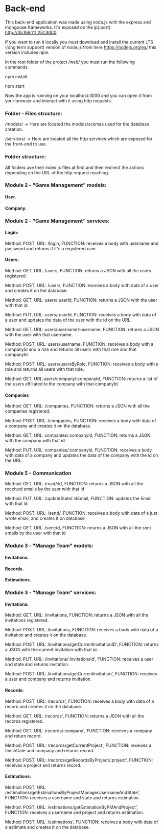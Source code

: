 # Back-end

This back-end application was made using node.js with the express and mongoose frameworks. It's exposed on the ip(:port): http://35.196.111.251:3000

If you want to run it locally you must download and install the current LTS (long term support) version of node.js from here https://nodejs.org/es/ this version includes npm.

In the root folder of the project /web/ you must run the following commands:

npm install

npm start

Now the app is running on your localhost:3000 and you can open it from your browser and interact with it using http requests.

### Folder - Files structure:

/models/ -> Here are located the models/scemas used for the database creation.

/services/ -> Here are located all the http services which are exposed for the front-end to use.

### Folder structure:

All folders use their index.js files at first and then redirect the actions depending on the URL of the http request reaching.

### Module 2 - "Game Management" models:

#### User.

#### Company.

### Module 2 - "Game Management" services:

#### Login:

Method: POST, URL: /login, FUNCTION: receives a body with username and password and returns if it's a registered user.

#### Users:

Method: GET, URL: /users, FUNCTION: returns a JSON with all the users registered.

Method: POST, URL: /users, FUNCTION: receives a body with data of a user and creates it on the database.

Method: GET, URL: users/:userId, FUNCTION: returns a JSON with the user with that id.

Method: PUT, URL: users/:userId, FUNCTION: receives a body with data of a user and updates the data of the user with the id on the URL.

Method: GET, URL: users/username/:username, FUNCTION: returns a JSON with the user with that username.

Method: POST, URL: users/username, FUNCTION: receives a body with a companyId and a role and returns all users with that role and that companyId.

Method: POST, URL: users/usersByRole, FUNCTION: receives a body with a role and returns all users with that role.

Method: GET, URL:users/company/:companyId, FUNCTION: returns a list of the users affiliated to the company with that companyId.

#### Companies

Method: GET, URL: /companies, FUNCTION: returns a JSON with all the companies registered.

Method: POST, URL: /companies, FUNCTION: receives a body with data of a company and creates it on the database.

Method: GET, URL: companies/:companyId, FUNCTION: returns a JSON with the company with that id.

Method: PUT, URL: companies/:companyId, FUNCTION: receives a body with data of a company and updates the data of the company with the id on the URL.

### Module 5 - Communication

Method: GET, URL: /read/:id, FUNCTION: returns a JSON with all the received emails by the user with that id

Method: PUT, URL: /updateState/:idEmail, FUNCTION: updates the Email with that id

Method: POST, URL: /send/, FUNCTION: receives a body with data of a just wrote email, and creates it on database

Method: GET, URL: /sent:id, FUNCTION: returns a JSON with all the sent emails by the user with that id

### Module 3 - "Manage Team" models:

#### Invitations.

#### Records.

#### Estimations.

### Module 3 - "Manage Team" services:

#### Invitations:

Method: GET, URL: /invitations, FUNCTION: returns a JSON with all the invitations registered.

Method: POST, URL: /invitations, FUNCTION: receives a body with data of a invitation and creates it on the database.

Method: POST, URL: /invitations/getCurrentInvitationID', FUNCTION: returns a JSON with the current invitation with that id.

Method: PUT, URL: /invitations/:invitationsId', FUNCTION: receives a user and state and returns invitation.

Method: POST, URL: /invitations/getCurrentInvitation', FUNCTION: receives a user and company and returns invitation.

#### Records:

Method: POST, URL: /records', FUNCTION: receives a body with data of a record and creates it on the database.

Method: GET, URL: /records', FUNCTION: returns a JSON with all the records registered.

Method: GET, URL: /records/:company', FUNCTION: receives a company and return record.

Method: POST, URL: /records/getCurrentProject', FUNCTION: receives a finishDate and company and returns record.

Method: POST, URL: /records/getRecordsByProject/:project', FUNCTION: receives a project and returns record.

#### Estimations:

Method: POST, URL: /estimations/getEstimationsByProjectManagerUsernameAndState', FUNCTION: receives a username and state and returns estimation.

Method: POST, URL: /estimations/getEstimationByPMAndProject', FUNCTION: receives a username and project and returns estimation.

Method: POST, URL: /estimations', FUNCTION: receives a body with data of a estimate and creates it on the database.